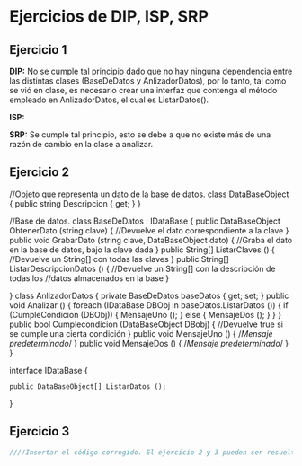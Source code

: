# Ejercicios de DIP, ISP, SRP
## Ejercicio 1 

**DIP:** No se cumple tal principio dado que no hay ninguna dependencia entre las distintas clases (BaseDeDatos y AnlizadorDatos), por lo tanto, tal como se vió en clase, es necesario crear una interfaz que contenga el método empleado en AnlizadorDatos, el cual es ListarDatos().

**ISP:** 

**SRP:** Se cumple tal principio, esto se debe a que no existe más de una razón de cambio en la clase a analizar.

## Ejercicio 2
//Objeto que representa un dato de la base de datos.
class DataBaseObject {
    public string Descripcion { get; }
}

//Base de datos.
class BaseDeDatos : IDataBase {
    public DataBaseObject ObtenerDato (string clave) {
        //Devuelve el dato correspondiente a la clave
    }
    public void GrabarDato (string clave, DataBaseObject dato) {
        //Graba el dato en la base de datos, bajo la clave dada
    }
    public String[] ListarClaves () {
        //Devuelve un String[] con todas las claves
    }
    public String[] ListarDescripcionDatos () {
        //Devuelve un String[] con la descripción de todas los 
        //datos almacenados en  la base
    }

}
class AnlizadorDatos {
    private BaseDeDatos baseDatos { get; set; }
    public void Analizar () {
        foreach (IDataBase DBObj in baseDatos.ListarDatos ()) {
            if (CumpleCondicion (DBObj)) {
                MensajeUno ();
            } else {
                MensajeDos ();
            }
        }
    }
    public bool Cumplecondicion (DataBaseObject DBobj) {
        //Devuelve true si se cumple una cierta condición
    }
    public void MensajeUno () { /*Mensaje predeterminado*/ }
    public void MensajeDos () { /*Mensaje predeterminado*/ }
}

interface IDataBase {

    public DataBaseObject[] ListarDatos ();
}
## Ejercicio 3 

```cs
////Insertar el código corregido. El ejercicio 2 y 3 pueden ser resueltos de forma conjunta

```